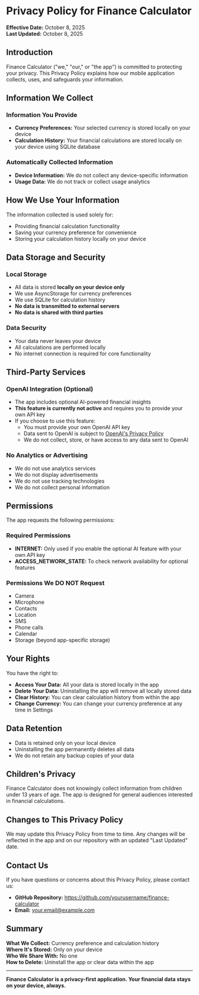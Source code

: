 # Privacy Policy for Finance Calculator

**Effective Date:** October 8, 2025  
**Last Updated:** October 8, 2025

## Introduction

Finance Calculator ("we," "our," or "the app") is committed to protecting your privacy. This Privacy Policy explains how our mobile application collects, uses, and safeguards your information.

## Information We Collect

### Information You Provide
- **Currency Preferences:** Your selected currency is stored locally on your device
- **Calculation History:** Your financial calculations are stored locally on your device using SQLite database

### Automatically Collected Information
- **Device Information:** We do not collect any device-specific information
- **Usage Data:** We do not track or collect usage analytics

## How We Use Your Information

The information collected is used solely for:
- Providing financial calculation functionality
- Saving your currency preference for convenience
- Storing your calculation history locally on your device

## Data Storage and Security

### Local Storage
- All data is stored **locally on your device only**
- We use AsyncStorage for currency preferences
- We use SQLite for calculation history
- **No data is transmitted to external servers**
- **No data is shared with third parties**

### Data Security
- Your data never leaves your device
- All calculations are performed locally
- No internet connection is required for core functionality

## Third-Party Services

### OpenAI Integration (Optional)
- The app includes optional AI-powered financial insights
- **This feature is currently not active** and requires you to provide your own API key
- If you choose to use this feature:
  - You must provide your own OpenAI API key
  - Data sent to OpenAI is subject to [OpenAI's Privacy Policy](https://openai.com/policies/privacy-policy)
  - We do not collect, store, or have access to any data sent to OpenAI

### No Analytics or Advertising
- We do not use analytics services
- We do not display advertisements
- We do not use tracking technologies
- We do not collect personal information

## Permissions

The app requests the following permissions:

### Required Permissions
- **INTERNET:** Only used if you enable the optional AI feature with your own API key
- **ACCESS_NETWORK_STATE:** To check network availability for optional features

### Permissions We DO NOT Request
- Camera
- Microphone
- Contacts
- Location
- SMS
- Phone calls
- Calendar
- Storage (beyond app-specific storage)

## Your Rights

You have the right to:
- **Access Your Data:** All your data is stored locally in the app
- **Delete Your Data:** Uninstalling the app will remove all locally stored data
- **Clear History:** You can clear calculation history from within the app
- **Change Currency:** You can change your currency preference at any time in Settings

## Data Retention

- Data is retained only on your local device
- Uninstalling the app permanently deletes all data
- We do not retain any backup copies of your data

## Children's Privacy

Finance Calculator does not knowingly collect information from children under 13 years of age. The app is designed for general audiences interested in financial calculations.

## Changes to This Privacy Policy

We may update this Privacy Policy from time to time. Any changes will be reflected in the app and on our repository with an updated "Last Updated" date.

## Contact Us

If you have questions or concerns about this Privacy Policy, please contact us:

- **GitHub Repository:** https://github.com/yourusername/finance-calculator
- **Email:** your.email@example.com

## Summary

**What We Collect:** Currency preference and calculation history  
**Where It's Stored:** Only on your device  
**Who We Share With:** No one  
**How to Delete:** Uninstall the app or clear data within the app

---

**Finance Calculator is a privacy-first application. Your financial data stays on your device, always.**
